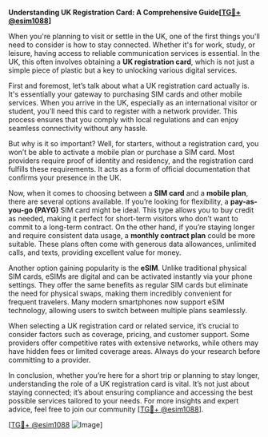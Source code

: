 **Understanding UK Registration Card: A Comprehensive Guide[[TG💪+ @esim1088](https://t.me/s/esim1088)]**

When you're planning to visit or settle in the UK, one of the first things you'll need to consider is how to stay connected. Whether it's for work, study, or leisure, having access to reliable communication services is essential. In the UK, this often involves obtaining a **UK registration card**, which is not just a simple piece of plastic but a key to unlocking various digital services.

First and foremost, let’s talk about what a UK registration card actually is. It's essentially your gateway to purchasing SIM cards and other mobile services. When you arrive in the UK, especially as an international visitor or student, you’ll need this card to register with a network provider. This process ensures that you comply with local regulations and can enjoy seamless connectivity without any hassle. 

But why is it so important? Well, for starters, without a registration card, you won’t be able to activate a mobile plan or purchase a SIM card. Most providers require proof of identity and residency, and the registration card fulfills these requirements. It acts as a form of official documentation that confirms your presence in the UK.

Now, when it comes to choosing between a **SIM card** and a **mobile plan**, there are several options available. If you’re looking for flexibility, a **pay-as-you-go (PAYG)** SIM card might be ideal. This type allows you to buy credit as needed, making it perfect for short-term visitors who don’t want to commit to a long-term contract. On the other hand, if you’re staying longer and require consistent data usage, a **monthly contract plan** could be more suitable. These plans often come with generous data allowances, unlimited calls, and texts, providing excellent value for money.

Another option gaining popularity is the **eSIM**. Unlike traditional physical SIM cards, eSIMs are digital and can be activated instantly via your phone settings. They offer the same benefits as regular SIM cards but eliminate the need for physical swaps, making them incredibly convenient for frequent travelers. Many modern smartphones now support eSIM technology, allowing users to switch between multiple plans seamlessly.

When selecting a UK registration card or related service, it’s crucial to consider factors such as coverage, pricing, and customer support. Some providers offer competitive rates with extensive networks, while others may have hidden fees or limited coverage areas. Always do your research before committing to a provider.

In conclusion, whether you’re here for a short trip or planning to stay longer, understanding the role of a UK registration card is vital. It’s not just about staying connected; it’s about ensuring compliance and accessing the best possible services tailored to your needs. For more insights and expert advice, feel free to join our community [[TG💪+ @esim1088](https://t.me/s/esim1088)].

[[TG💪+ @esim1088](https://t.me/s/esim1088) ![Image](https://i.postimg.cc/Y0z9fWf4/image.png)]